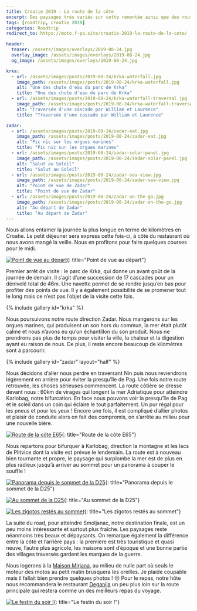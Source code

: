 ```yaml
---
title: Croatie 2019 - La route de la côte
excerpt: Des paysages très variés sur cette remontée ainsi que des routes mémorables !
tags: [roadtrip, croatie 2019]
categories: Roadtrip
redirect_to: https://moto.f-pa.site/croatie-2019-la-route-de-la-cote/

header:
  teaser: /assets/images/overlays/2019-08-24.jpg
  overlay_image: /assets/images/overlays/2019-08-24.jpg
  og_image: /assets/images/overlays/2019-08-24.jpg

krka:
  - url: /assets/images/posts/2019-08-24/krka-waterfall.jpg
    image_path: /assets/images/posts/2019-08-24/krka-waterfall.jpg
    alt: "Une des chute d'eau du parc de Krka"
    title: "Une des chute d'eau du parc de Krka"
  - url: /assets/images/posts/2019-08-24/krka-waterfall-traversal.jpg
    image_path: /assets/images/posts/2019-08-24/krka-waterfall-traversal.jpg
    alt: "Traversée d'une cascade par William et Laurence"
    title: "Traversée d'une cascade par William et Laurence"

zadar:
  - url: /assets/images/posts/2019-08-24/zadar-eat.jpg
    image_path: /assets/images/posts/2019-08-24/zadar-eat.jpg
    alt: "Pic nic sur les orgues marines"
    title: "Pic nic sur les orgues marines"
  - url: /assets/images/posts/2019-08-24/zadar-solar-panel.jpg
    image_path: /assets/images/posts/2019-08-24/zadar-solar-panel.jpg
    alt: "Salut au Soleil"
    title: "Salut au Soleil"
  - url: /assets/images/posts/2019-08-24/zadar-sea-view.jpg
    image_path: /assets/images/posts/2019-08-24/zadar-sea-view.jpg
    alt: "Point de vue de Zadar"
    title: "Point de vue de Zadar"
  - url: /assets/images/posts/2019-08-24/zadar-on-the-go.jpg
    image_path: /assets/images/posts/2019-08-24/zadar-on-the-go.jpg
    alt: "Au départ de Zadar"
    title: "Au départ de Zadar"
---
```


Nous allons entamer la journée la plus longue en terme de kilomètres en Croatie. Le petit déjeuner sera express cette
fois-ci, à côté du restaurant où nous avons mangé la veille. Nous en profitons pour faire quelques courses pour le midi.

[![Point de vue au départ](/assets/images/posts/2019-08-24/start.jpg)](/assets/images/posts/2019-08-24/start.jpg){: title="Point de vue au départ"}

Premier arrêt de visite : le parc de Krka, qui donne un avant goût de la journée de demain. Il s’agit d’une succession
de 17 cascades pour un dénivelé total de 46m. Une navette permet de se rendre jusqu’en bas pour profiter des points de
vue. Il y a également possibilité de se promener tout le long mais ce n’est pas l’objet de la visite cette fois.

{% include gallery id="krka" %}

Nous poursuivons notre route direction Zadar. Nous mangerons sur les orgues marines, qui produisent un son hors du
commun, la mer était plutôt calme et nous n’avons eu qu’un échantillon du son produit. Nous ne prendrons pas plus de
temps pour visiter la ville, la chaleur et la digestion ayant eu raison de nous. De plus, il reste encore beaucoup de
kilomètres sont à parcourir.

{% include gallery id="zadar" layout="half" %}

Nous décidons d’aller nous perdre en traversant Nin puis nous reviendrons légèrement en arrière pour éviter la
presqu’île de Pag.
Une fois notre route retrouvée, les choses sérieuses commencent. La route côtière se dresse devant nous : 60km de
virages qui longent la mer Adriatique pour atteindre Karlobag, notre bifurcation. En face nous pouvons voir la presqu’île
de Pag et le soleil dans un coin qui éclaire le tout parfaitement. Un pur régal pour les pneus et pour les yeux ! Encore
une fois, il est compliqué d’allier photos et plaisir de conduite alors on fait des compromis, on s’arrête au milieu
pour une nouvelle bière.

[![Route de la côte E65](/assets/images/posts/2019-08-24/road-to-karlobag.jpg)](/assets/images/posts/2019-08-24/road-to-karlobag.jpg){: title="Route de la côte E65"}

Nous repartons pour bifurquer à Karlobag, direction la montagne et les lacs de Plitvice dont la visite est prévue le
lendemain. La route est à nouveau bien tournante et propre, le paysage qui surplombe la mer est de plus en plus radieux
jusqu’à arriver au sommet pour un panorama à couper le souffle !

[![Panorama depuis le sommet de la D25](/assets/images/posts/2019-08-24/panoramic-view.jpg)](/assets/images/posts/2019-08-24/panoramic-view.jpg){: title="Panorama depuis le sommet de la D25"}

[![Au sommet de la D25](/assets/images/posts/2019-08-24/on-top-d25.jpg)](/assets/images/posts/2019-08-24/on-top-d25.jpg){: title="Au sommet de la D25"}

[![Les zigotos restés au sommet](/assets/images/posts/2019-08-24/top-of-d25.jpg)](/assets/images/posts/2019-08-24/top-of-d25.jpg){: title="Les zigotos restés au sommet"}

La suite du road, pour atteindre Smoljanac, notre destination finale, est un peu moins intéressante et surtout plus
fraîche. Les paysages reste néanmoins très beaux et dépaysants. On remarque également la différence entre la côte et
l’arrière pays : la première est très touristique et quasi neuve, l’autre plus agricole, les maisons sont d’époque et
une bonne partie des villages traversés gardent les marques de la guerre.

Nous logerons à la [Maison Mirjana](https://goo.gl/maps/Zw1WWXoL3PnNv6VA7), au milieu de nulle part où seuls le moteur
des motos au petit matin brusquera les oreilles. Je plaide coupable mais il fallait bien prendre quelques photos ! &#128539; <!-- :stuck_out_tongue: -->
Pour le repas, notre hôte nous recommandera le restaurant [Deganija](https://goo.gl/maps/eLz7oSJSPDpBm6Ed7) un peu plus
loin sur la route principale qui restera comme un des meilleurs repas du voyage.

[![Le festin du soir !](/assets/images/posts/2019-08-24/evening.jpg)](/assets/images/posts/2019-08-24/evening.jpg){: title="Le festin du soir !"}
